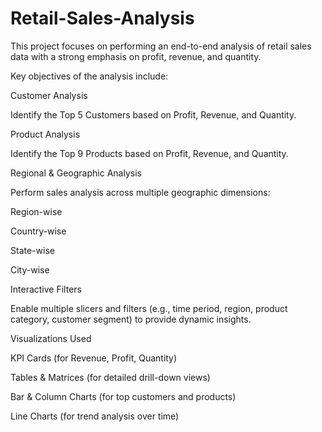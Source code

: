 # Retail-Sales-Analysis


This project focuses on performing an end-to-end analysis of retail sales data with a strong emphasis on profit, revenue, and quantity.

Key objectives of the analysis include:

Customer Analysis

Identify the Top 5 Customers based on Profit, Revenue, and Quantity.

Product Analysis

Identify the Top 9 Products based on Profit, Revenue, and Quantity.

Regional & Geographic Analysis

Perform sales analysis across multiple geographic dimensions:

Region-wise

Country-wise

State-wise

City-wise

Interactive Filters

Enable multiple slicers and filters (e.g., time period, region, product category, customer segment) to provide dynamic insights.

Visualizations Used

KPI Cards (for Revenue, Profit, Quantity)

Tables & Matrices (for detailed drill-down views)

Bar & Column Charts (for top customers and products)

Line Charts (for trend analysis over time)
